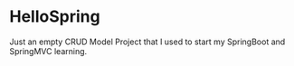 # HelloSpring

Just an empty CRUD Model Project that I used to start my SpringBoot and SpringMVC learning.
